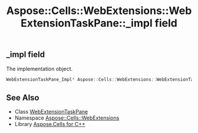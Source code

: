 ﻿---
title: Aspose::Cells::WebExtensions::WebExtensionTaskPane::_impl field
linktitle: _impl
second_title: Aspose.Cells for C++ API Reference
description: 'Aspose::Cells::WebExtensions::WebExtensionTaskPane::_impl field. The implementation object in C++.'
type: docs
weight: 1800
url: /cpp/aspose.cells.webextensions/webextensiontaskpane/_impl/
---
## _impl field


The implementation object.

```cpp
WebExtensionTaskPane_Impl* Aspose::Cells::WebExtensions::WebExtensionTaskPane::_impl
```

## See Also

* Class [WebExtensionTaskPane](../)
* Namespace [Aspose::Cells::WebExtensions](../../)
* Library [Aspose.Cells for C++](../../../)
